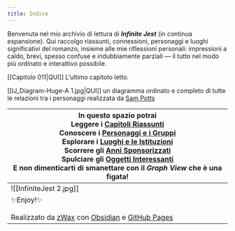 ```yaml
---
title: Indice
---
```

Benvenutə nel mio archivio di lettura di **_Infinite Jest_** (in continua espansione). 
Qui raccolgo riassunti, connessioni, personaggi e luoghi significativi del romanzo, insieme alle mie riflessioni personali: impressioni a caldo, brevi, spesso confuse e indubbiamente parziali — il tutto nel modo più ordinato e interattivo possibile.

[[Capitolo 011|QUI]] L'ultimo capitolo letto.

[[IJ_Diagram-Huge-A 1.jpg|QUI]] un diagramma ordinato e completo di tutte le relazioni tra i personaggi realizzata da [Sam Potts](https://www.sampottsinc.com/projects/ij/)

| In questo spazio potrai<br>Leggere i [Capitoli Riassunti](CAPITOLI/)<br>Conoscere i [Personaggi e i Gruppi](PERSONAGGI/)<br>Esplorare i [Luoghi e le Istituzioni](LUOGHI/)<br>Scorrere gli [Anni Sponsorizzati](CALENDARIO/)<br>Spulciare gli [Oggetti Interessanti](OGGETTI/)<br>E non dimenticarti di smanettare con il _*Graph View*_ che è una figata!<br> |
| -------------------------------------------------------------------------------------------------------------------------------------------------------------------------------------------------------------------------------------------------------------------------------------------------------------------------------------------------------------- |
| ![[InfiniteJest 2.jpg]]                                                                                                                                                                                                                                                                                                                                        |
| ✨Enjoy!✨<br><br>Realizzato da [zWax](https://linktr.ee/zWax) con [Obsidian](https://obsidian.md/) e [GitHub Pages](https://pages.github.com/)                                                                                                                                                                                                                  |
